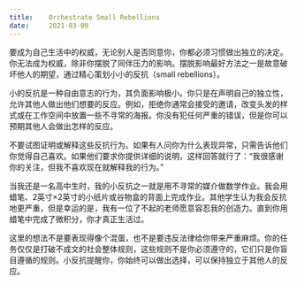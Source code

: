 ```yaml
---
title:    Orchestrate Small Rebellions
date:     2021-03-09
---
```


要成为自己生活中的权威，无论别人是否同意你，你都必须习惯做出独立的决定。你无法成为权威，除非你摆脱了同伴压力的影响。摆脱影响最好方法之一是故意破坏他人的期望，通过精心策划小小的反抗（small rebellions）。

小的反抗是一种自由意志的行为，其负面影响极小。你只是在声明自己的独立性，允许其他人做出他们想要的反应。例如，拒绝你通常会接受的邀请，改变头发的样式或在工作空间中放置一些不寻常的海报。你没有犯任何严重的错误，但是你可以预期其他人会做出怎样的反应。

不要试图证明或解释这些反抗行为。如果有人问你为什么表现异常，只需告诉他们你觉得自己喜欢。如果他们要求你提供详细的说明，这样回答就行了：“我很感谢你的关注，但我不喜欢现在就解释我的行为。”

当我还是一名高中生时，我的小反抗之一就是用不寻常的媒介做数学作业。我会用蜡笔、2英寸$\times$2英寸的小纸片或谷物盒的背面上完成作业。其他学生认为我会反抗地更严重，但是幸运的是，我有一位了不起的老师愿意容忍我的创造力。直到你用蜡笔中完成了微积分，你才真正生活过。

这里的想法不是要表现得像个混蛋，也不是要违反法律给你带来严重麻烦。你的任务仅仅是打破不成文的社会整体规则，这些规则不是你必须遵守的，它们只是你盲目遵循的规则。小反抗提醒你，你始终可以做出选择，可以保持独立于其他人的反应。